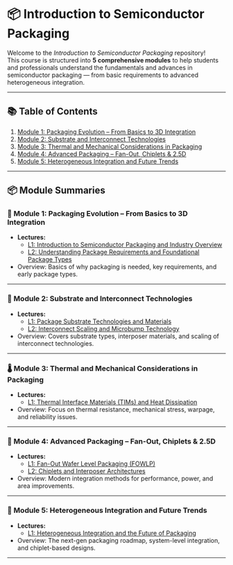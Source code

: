 # 📦 Introduction to Semiconductor Packaging

Welcome to the *Introduction to Semiconductor Packaging* repository!  
This course is structured into **5 comprehensive modules** to help students and professionals understand the fundamentals and advances in semiconductor packaging — from basic requirements to advanced heterogeneous integration.

---

## 📚 Table of Contents

1. [Module 1: Packaging Evolution – From Basics to 3D Integration](#module-1-packaging-evolution--from-basics-to-3d-integration)
2. [Module 2: Substrate and Interconnect Technologies](#module-2-substrate-and-interconnect-technologies)
3. [Module 3: Thermal and Mechanical Considerations in Packaging](#module-3-thermal-and-mechanical-considerations-in-packaging)
4. [Module 4: Advanced Packaging – Fan-Out, Chiplets & 2.5D](#module-4-advanced-packaging--fan-out-chiplets--25d)
5. [Module 5: Heterogeneous Integration and Future Trends](#module-5-heterogeneous-integration-and-future-trends)

---

## 📦 Module Summaries

### 🧱 Module 1: Packaging Evolution – From Basics to 3D Integration
- **Lectures:** 
  - [L1: Introduction to Semiconductor Packaging and Industry Overview](./Module%201%20-%20Packaging%20Evolution%20From%20Basics%20to%203D%20Integration/L1%20-%20Introduction%20To%20Semiconductor%20Packaging%20And%20Industry%20Overview)
  - [L2: Understanding Package Requirements and Foundational Package Types](./Module%201%20-%20Packaging%20Evolution%20From%20Basics%20to%203D%20Integration/L2%20-%20Understanding%20Package%20Requirements%20And%20Foundational%20Package%20Types)
- Overview: Basics of why packaging is needed, key requirements, and early package types.

---

### 🧩 Module 2: Substrate and Interconnect Technologies
- **Lectures:**
  - [L1: Package Substrate Technologies and Materials](./Module%202%20-%20Substrate%20and%20Interconnect%20Technologies/L1%20-%20Package%20Substrate%20Technologies%20and%20Materials)
  - [L2: Interconnect Scaling and Microbump Technology](./Module%202%20-%20Substrate%20and%20Interconnect%20Technologies/L2%20-%20Interconnect%20Scaling%20and%20Microbump%20Technology)
- Overview: Covers substrate types, interposer materials, and scaling of interconnect technologies.

---

### 🌡️ Module 3: Thermal and Mechanical Considerations in Packaging
- **Lectures:**
  - [L1: Thermal Interface Materials (TIMs) and Heat Dissipation](./Module%203%20-%20Thermal%20and%20Mechanical%20Considerations/L1%20-%20Thermal%20Interface%20Materials%20and%20Heat%20Dissipation)
- Overview: Focus on thermal resistance, mechanical stress, warpage, and reliability issues.

---

### 🚀 Module 4: Advanced Packaging – Fan-Out, Chiplets & 2.5D
- **Lectures:**
  - [L1: Fan-Out Wafer Level Packaging (FOWLP)](./Module%204%20-%20Advanced%20Packaging/L1%20-%20Fan-Out%20Wafer%20Level%20Packaging)
  - [L2: Chiplets and Interposer Architectures](./Module%204%20-%20Advanced%20Packaging/L2%20-%20Chiplets%20and%20Interposer%20Architectures)
- Overview: Modern integration methods for performance, power, and area improvements.

---

### 🧠 Module 5: Heterogeneous Integration and Future Trends
- **Lectures:**
  - [L1: Heterogeneous Integration and the Future of Packaging](./Module%205%20-%20Heterogeneous%20Integration/L1%20-%20Heterogeneous%20Integration%20and%20Future%20Trends)
- Overview: The next-gen packaging roadmap, system-level integration, and chiplet-based designs.

---



